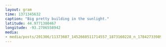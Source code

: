 ```yaml
---
layout: gram
time: 1371345632
caption: "Big pretty building in the sunlight."
latitude: 44.9771380467
longitude: -93.2706558942
media:
- media/posts/201306/11373607_1452660511714557_1873160228_n_17842733989000351.jpg
---
```

